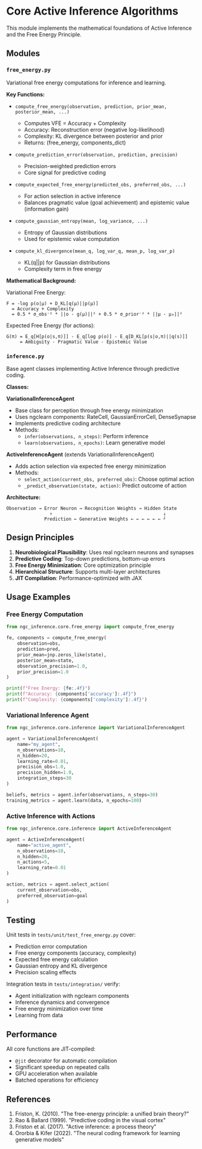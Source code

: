 # Core Active Inference Algorithms

This module implements the mathematical foundations of Active Inference and the Free Energy Principle.

## Modules

### `free_energy.py`
Variational free energy computations for inference and learning.

**Key Functions:**
- `compute_free_energy(observation, prediction, prior_mean, posterior_mean, ...)`
  - Computes VFE = Accuracy + Complexity
  - Accuracy: Reconstruction error (negative log-likelihood)
  - Complexity: KL divergence between posterior and prior
  - Returns: (free_energy, components_dict)

- `compute_prediction_error(observation, prediction, precision)`
  - Precision-weighted prediction errors
  - Core signal for predictive coding
  
- `compute_expected_free_energy(predicted_obs, preferred_obs, ...)`
  - For action selection in active inference
  - Balances pragmatic value (goal achievement) and epistemic value (information gain)

- `compute_gaussian_entropy(mean, log_variance, ...)`
  - Entropy of Gaussian distributions
  - Used for epistemic value computation

- `compute_kl_divergence(mean_q, log_var_q, mean_p, log_var_p)`
  - KL(q||p) for Gaussian distributions
  - Complexity term in free energy

**Mathematical Background:**

Variational Free Energy:
```
F = -log p(o|μ) + D_KL[q(μ)||p(μ)]
  = Accuracy + Complexity
  = 0.5 * σ_obs⁻² * ||o - g(μ)||² + 0.5 * σ_prior⁻² * ||μ - μ₀||²
```

Expected Free Energy (for actions):
```
G(π) = E_q[H[p(o|s,π)]] - E_q[log p(o)] - E_q[D_KL[p(s|o,π)||q(s)]]
     = Ambiguity - Pragmatic Value - Epistemic Value
```

### `inference.py`
Base agent classes implementing Active Inference through predictive coding.

**Classes:**

**VariationalInferenceAgent**
- Base class for perception through free energy minimization
- Uses ngclearn components: RateCell, GaussianErrorCell, DenseSynapse
- Implements predictive coding architecture
- Methods:
  - `infer(observations, n_steps)`: Perform inference
  - `learn(observations, n_epochs)`: Learn generative model

**ActiveInferenceAgent** (extends VariationalInferenceAgent)
- Adds action selection via expected free energy minimization
- Methods:
  - `select_action(current_obs, preferred_obs)`: Choose optimal action
  - `_predict_observation(state, action)`: Predict outcome of action

**Architecture:**
```
Observation → Error Neuron → Recognition Weights → Hidden State
                ↑                                         ↓
              Prediction ← Generative Weights ← ← ← ← ← ← ┘
```

## Design Principles

1. **Neurobiological Plausibility**: Uses real ngclearn neurons and synapses
2. **Predictive Coding**: Top-down predictions, bottom-up errors
3. **Free Energy Minimization**: Core optimization principle
4. **Hierarchical Structure**: Supports multi-layer architectures
5. **JIT Compilation**: Performance-optimized with JAX

## Usage Examples

### Free Energy Computation
```python
from ngc_inference.core.free_energy import compute_free_energy

fe, components = compute_free_energy(
    observation=obs,
    prediction=pred,
    prior_mean=jnp.zeros_like(state),
    posterior_mean=state,
    observation_precision=1.0,
    prior_precision=1.0
)

print(f"Free Energy: {fe:.4f}")
print(f"Accuracy: {components['accuracy']:.4f}")
print(f"Complexity: {components['complexity']:.4f}")
```

### Variational Inference Agent
```python
from ngc_inference.core.inference import VariationalInferenceAgent

agent = VariationalInferenceAgent(
    name="my_agent",
    n_observations=10,
    n_hidden=20,
    learning_rate=0.01,
    precision_obs=1.0,
    precision_hidden=1.0,
    integration_steps=30
)

beliefs, metrics = agent.infer(observations, n_steps=30)
training_metrics = agent.learn(data, n_epochs=100)
```

### Active Inference with Actions
```python
from ngc_inference.core.inference import ActiveInferenceAgent

agent = ActiveInferenceAgent(
    name="active_agent",
    n_observations=10,
    n_hidden=20,
    n_actions=5,
    learning_rate=0.01
)

action, metrics = agent.select_action(
    current_observation=obs,
    preferred_observation=goal
)
```

## Testing

Unit tests in `tests/unit/test_free_energy.py` cover:
- Prediction error computation
- Free energy components (accuracy, complexity)
- Expected free energy calculation
- Gaussian entropy and KL divergence
- Precision scaling effects

Integration tests in `tests/integration/` verify:
- Agent initialization with ngclearn components
- Inference dynamics and convergence
- Free energy minimization over time
- Learning from data

## Performance

All core functions are JIT-compiled:
- `@jit` decorator for automatic compilation
- Significant speedup on repeated calls
- GPU acceleration when available
- Batched operations for efficiency

## References

1. Friston, K. (2010). "The free-energy principle: a unified brain theory?"
2. Rao & Ballard (1999). "Predictive coding in the visual cortex"
3. Friston et al. (2017). "Active inference: a process theory"
4. Ororbia & Kifer (2022). "The neural coding framework for learning generative models"






